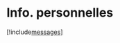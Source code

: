 # Info. personnelles

[!include[messages](infopersonnelles.messages.autogen.md)]


















































































































